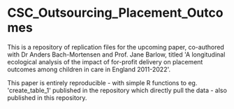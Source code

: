 # CSC_Outsourcing_Placement_Outcomes
This is a repository of replication files for the upcoming paper, co-authored with Dr Anders Bach-Mortensen and Prof. Jane Barlow, titled 'A longitudinal ecological analysis of the impact of for-profit delivery on placement outcomes among children in care in England 2011-2022'.

This paper is entirely reproducible - with simple R functions to eg. 'create_table_1' published in the repository which directly pull the data - also published in this repository.


